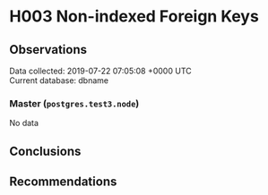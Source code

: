 # H003 Non-indexed Foreign Keys #

## Observations ##
Data collected: 2019-07-22 07:05:08 +0000 UTC  
Current database: dbname  

### Master (`postgres.test3.node`) ###


No data


## Conclusions ##


## Recommendations ##


